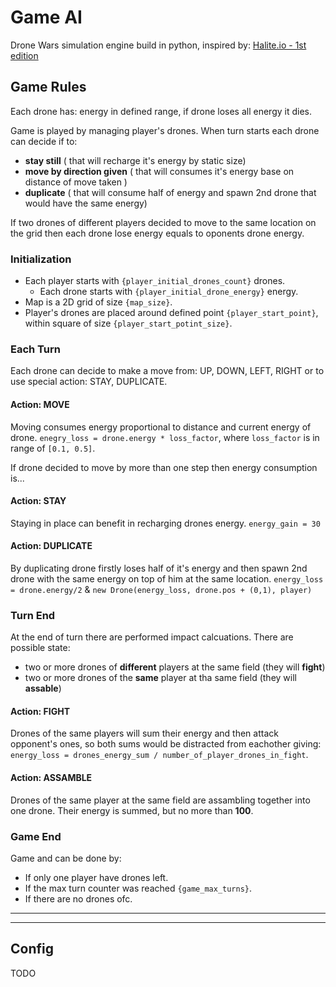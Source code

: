 # Game AI

Drone Wars simulation engine build in python, inspired by: [Halite.io - 1st edition](https://2016.halite.io/index.html)

## Game Rules

Each drone has: energy in defined range, if drone loses all energy it dies.

Game is played by managing player's drones. When turn starts each drone can decide if to:

- **stay still** ( that will recharge it's energy by static size)
- **move by direction given** ( that will consumes it's energy base on distance of move taken )
- **duplicate** ( that will consume half of energy and spawn 2nd drone that would have the same energy)

If two drones of different players decided to move to the same location on the grid then each drone lose energy equals to oponents drone energy.

### Initialization

- Each player starts with `{player_initial_drones_count}` drones.
  - Each drone starts with `{player_initial_drone_energy}` energy.
- Map is a 2D grid of size `{map_size}`.
- Player's drones are placed around defined point `{player_start_point}`, within square of size `{player_start_potint_size}`.

### Each Turn

Each drone can decide to make a move from: UP, DOWN, LEFT, RIGHT or to use special action: STAY, DUPLICATE.

#### Action: MOVE

Moving consumes energy proportional to distance and current energy of drone. `enegry_loss = drone.energy * loss_factor`, where `loss_factor` is in range of `[0.1, 0.5]`.

If drone decided to move by more than one step then energy consumption is...

#### Action: STAY

Staying in place can benefit in recharging drones energy. `energy_gain = 30`

#### Action: DUPLICATE

By duplicating drone firstly loses half of it's energy and then spawn 2nd drone with the same energy on top of him at the same location.
`energy_loss = drone.energy/2`
& `new Drone(energy_loss, drone.pos + (0,1), player)`

### Turn End

At the end of turn there are performed impact calcuations. There are possible state:

- two or more drones of **different** players at the same field (they will **fight**)
- two or more drones of the **same** player at tha same field (they will **assable**)

#### Action: FIGHT

Drones of the same players will sum their energy and then attack opponent's ones, so both sums would be distracted from eachother giving: `energy_loss = drones_energy_sum / number_of_player_drones_in_fight`.

#### Action: ASSAMBLE

Drones of the same player at the same field are assambling together into one drone. Their energy is summed, but no more than **100**.

### Game End

Game and can be done by:

- If only one player have drones left.
- If the max turn counter was reached `{game_max_turns}`.
- If there are no drones ofc.

---
---

## Config
TODO